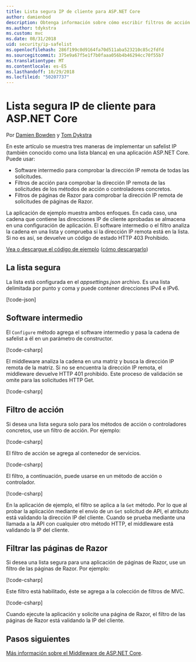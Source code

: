```yaml
---
title: Lista segura IP de cliente para ASP.NET Core
author: damienbod
description: Obtenga información sobre cómo escribir filtros de acción o Middleware para validar las direcciones IP remotas con una lista de direcciones IP aprobadas.
ms.author: tdykstra
ms.custom: mvc
ms.date: 08/31/2018
uid: security/ip-safelist
ms.openlocfilehash: 286f199c0d9164fa70d511aba523210c85c2fdfd
ms.sourcegitcommit: 375e9a67f5e1f7b0faaa056b4b46294cc70f55b7
ms.translationtype: MT
ms.contentlocale: es-ES
ms.lasthandoff: 10/29/2018
ms.locfileid: "50207737"
---
```

# <a name="client-ip-safelist-for-aspnet-core"></a>Lista segura IP de cliente para ASP.NET Core

Por [Damien Bowden](https://twitter.com/damien_bod) y [Tom Dykstra](https://github.com/tdykstra)
 
En este artículo se muestra tres maneras de implementar un safelist IP (también conocido como una lista blanca) en una aplicación ASP.NET Core. Puede usar:

* Software intermedio para comprobar la dirección IP remota de todas las solicitudes.
* Filtros de acción para comprobar la dirección IP remota de las solicitudes de los métodos de acción o controladores concretos.
* Filtros de páginas de Razor para comprobar la dirección IP remota de solicitudes de páginas de Razor.

La aplicación de ejemplo muestra ambos enfoques. En cada caso, una cadena que contiene las direcciones IP de cliente aprobadas se almacena en una configuración de aplicación. El software intermedio o el filtro analiza la cadena en una lista y comprueba si la dirección IP remota está en la lista. Si no es así, se devuelve un código de estado HTTP 403 Prohibido.

[Vea o descargue el código de ejemplo](https://github.com/aspnet/Docs/tree/master/aspnetcore/security/ip-safelist/samples/2.x/ClientIpAspNetCore) ([cómo descargarlo](xref:index#how-to-download-a-sample))

## <a name="the-safelist"></a>La lista segura

La lista está configurada en el *appsettings.json* archivo. Es una lista delimitada por punto y coma y puede contener direcciones IPv4 e IPv6.

[!code-json[](ip-safelist/samples/2.x/ClientIpAspNetCore/appsettings.json?highlight=2)]

## <a name="middleware"></a>Software intermedio

El `Configure` método agrega el software intermedio y pasa la cadena de safelist a él en un parámetro de constructor.

[!code-csharp[](ip-safelist/samples/2.x/ClientIpAspNetCore/Startup.cs?name=snippet_Configure&highlight=7)]

El middleware analiza la cadena en una matriz y busca la dirección IP remota de la matriz. Si no se encuentra la dirección IP remota, el middleware devuelve HTTP 401 prohibido. Este proceso de validación se omite para las solicitudes HTTP Get.

[!code-csharp[](ip-safelist/samples/2.x/ClientIpAspNetCore/AdminSafeListMiddleware.cs?name=snippet_ClassOnly)]

## <a name="action-filter"></a>Filtro de acción

Si desea una lista segura solo para los métodos de acción o controladores concretos, use un filtro de acción. Por ejemplo: 

[!code-csharp[](ip-safelist/samples/2.x/ClientIpAspNetCore/Filters/ClientIdCheckFilter.cs)]

El filtro de acción se agrega al contenedor de servicios.

[!code-csharp[](ip-safelist/samples/2.x/ClientIpAspNetCore/Startup.cs?name=snippet_ConfigureServices&highlight=3)]

El filtro, a continuación, puede usarse en un método de acción o controlador.

[!code-csharp[](ip-safelist/samples/2.x/ClientIpAspNetCore/Controllers/ValuesController.cs?name=snippet_Filter&highlight=1)]

En la aplicación de ejemplo, el filtro se aplica a la `Get` método. Por lo que al probar la aplicación mediante el envío de un `Get` solicitud de API, el atributo está validando la dirección IP del cliente. Cuando se prueba mediante una llamada a la API con cualquier otro método HTTP, el middleware está validando la IP del cliente.

## <a name="razor-pages-filter"></a>Filtrar las páginas de Razor 

Si desea una lista segura para una aplicación de páginas de Razor, use un filtro de las páginas de Razor. Por ejemplo: 

[!code-csharp[](ip-safelist/samples/2.x/ClientIpAspNetCore/Filters/ClientIdCheckPageFilter.cs)]

Este filtro está habilitado, éste se agrega a la colección de filtros de MVC.

[!code-csharp[](ip-safelist/samples/2.x/ClientIpAspNetCore/Startup.cs?name=snippet_ConfigureServices&highlight=7-9)]

Cuando ejecute la aplicación y solicite una página de Razor, el filtro de las páginas de Razor está validando la IP del cliente.

## <a name="next-steps"></a>Pasos siguientes

[Más información sobre el Middleware de ASP.NET Core](xref:fundamentals/middleware/index).
